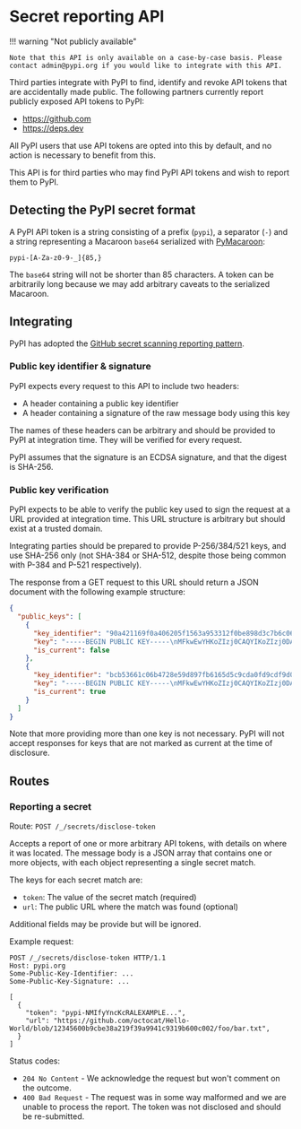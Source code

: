 # Secret reporting API

!!! warning "Not publicly available"

    Note that this API is only available on a case-by-case basis. Please
    contact admin@pypi.org if you would like to integrate with this API.

Third parties integrate with PyPI to find, identify and revoke API tokens that
are accidentally made public. The following partners currently report publicly
exposed API tokens to PyPI:

* https://github.com
* https://deps.dev

All PyPI users that use API tokens are opted into this by default, and no
action is necessary to benefit from this.

This API is for third parties who may find PyPI API tokens and wish to
report them to PyPI.

## Detecting the PyPI secret format

A PyPI API token is a string consisting of a prefix (``pypi``), a separator
(`-`) and a string representing a Macaroon `base64` serialized with
[PyMacaroon]:

    pypi-[A-Za-z0-9-_]{85,}

The `base64` string will not be shorter than 85 characters. A token can be
arbitrarily long because we may add arbitrary caveats to the serialized
Macaroon.

## Integrating

PyPI has adopted the [GitHub secret scanning reporting pattern].

### Public key identifier & signature

PyPI expects every request to this API to include two headers:

* A header containing a public key identifier
* A header containing a signature of the raw message body using this key

The names of these headers can be arbitrary and should be provided to PyPI at
integration time. They will be verified for every request.

PyPI assumes that the signature is an ECDSA signature, and that the digest is
SHA-256.

### Public key verification

PyPI expects to be able to verify the public key used to sign the request at a
URL provided at integration time. This URL structure is arbitrary but should
exist at a trusted domain.

Integrating parties should be prepared to provide P-256/384/521 keys, and use
SHA-256 only (not SHA-384 or SHA-512, despite those being common with P-384 and
P-521 respectively).

The response from a GET request to this URL should return a JSON document with
the following example structure:

```json
{
  "public_keys": [
    {
      "key_identifier": "90a421169f0a406205f1563a953312f0be898d3c7b6c06b681aa86a874555f4a",
      "key": "-----BEGIN PUBLIC KEY-----\nMFkwEwYHKoZIzj0CAQYIKoZIzj0DAQcDQgAE9MJJHnMfn2+H4xL4YaPDA4RpJqUq\nkCmRCBnYERxZanmcpzQSXs1X/AljlKkbJ8qpVIW4clayyef9gWhFbNHWAA==\n-----END PUBLIC KEY-----\n",
      "is_current": false
    },
    {
      "key_identifier": "bcb53661c06b4728e59d897fb6165d5c9cda0fd9cdf9d09ead458168deb7518c",
      "key": "-----BEGIN PUBLIC KEY-----\nMFkwEwYHKoZIzj0CAQYIKoZIzj0DAQcDQgAEYAGMWO8XgCamYKMJS6jc/qgvSlAd\nAjPuDPRcXU22YxgBrz+zoN19MzuRyW87qEt9/AmtoNP5GrobzUvQSyJFVw==\n-----END PUBLIC KEY-----\n",
      "is_current": true
    }
  ]
}
```

Note that more providing more than one key is not necessary. PyPI will not
accept responses for keys that are not marked as current at the time of
disclosure.

## Routes

### Reporting a secret

Route: `POST /_/secrets/disclose-token`

Accepts a report of one or more arbitrary API tokens, with details on where it
was located. The message body is a JSON array that contains one or more
objects, with each object representing a single secret match.

The keys for each secret match are:

* `token`: The value of the secret match (required)
* `url`: The public URL where the match was found (optional)

Additional fields may be provide but will be ignored.

Example request:

```http
POST /_/secrets/disclose-token HTTP/1.1
Host: pypi.org
Some-Public-Key-Identifier: ...
Some-Public-Key-Signature: ...

[
  {
    "token": "pypi-NMIfyYncKcRALEXAMPLE...",
    "url": "https://github.com/octocat/Hello-World/blob/12345600b9cbe38a219f39a9941c9319b600c002/foo/bar.txt",
  }
]
```

Status codes:

* `204 No Content` - We acknowledge the request but won't comment on the outcome.
* `400 Bad Request` - The request was in some way malformed and we are unable
   to process the report. The token was not disclosed and should be
   re-submitted.

[PyMacaroon]: https://pymacaroons.readthedocs.io/
[GitHub secret scanning reporting pattern]: https://docs.github.com/en/code-security/secret-scanning/secret-scanning-partnership-program/secret-scanning-partner-program
